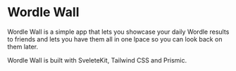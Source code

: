 # Wordle Wall

Wordle Wall is a simple app that lets you showcase your daily Wordle results to friends and lets you have them all in one lpace so you can look back on them later.

Wordle Wall is built with SveleteKit, Tailwind CSS and Prismic.
